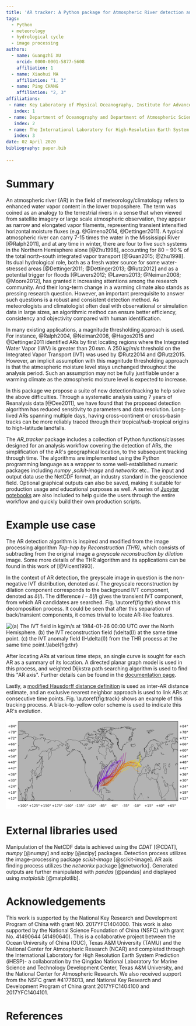 ```yaml
---
title: 'AR tracker: A Python package for Atmospheric River detection and tracking'
tags:
  - Python
  - meteorology
  - hydrological cycle
  - image processing
authors:
  - name: Guangzhi XU
    orcid: 0000-0001-5877-5608
    affiliation: 1
  - name: Xiaohui MA
    affiliation: "1, 3"
  - name: Ping CHANG
    affiliation: "2, 3"
affiliations:
 - name: Key Laboratory of Physical Oceanography, Institute for Advanced Ocean Studies, Ocean University of China and Qingdao National Laboratory for Marine Science and Technology, Qingdao, China
   index: 1
 - name: Department of Oceanography and Department of Atmospheric Sciences, Texas A&M University, College Station, Texas, USA
   index: 2
 - name: The International Laboratory for High-Resolution Earth System Prediction, Texas A&M University, College Station, Texas, USA
   index: 3
date: 02 April 2020
bibliography: paper.bib

---
```


# Summary

An atmospheric river (AR) in the field of meteorology/climatology refers to
enhanced water vapor content in the lower troposphere.  The term was coined as
an analogy to the terrestrial rivers in a sense that when viewed from satellite
imagery or large scale atmospheric observation, they appear as narrow and
elongated vapor filaments, representing transient intensified horizontal
moisture fluxes (e.g. @Gimeno2014, @Dettinger2011). A typical atmospheric
river can carry 7-15 times the water in the Mississippi River [@Ralph2011],
and at any time in winter, there are four to five such systems in the Northern
Hemisphere alone [@Zhu1998], accounting for $80-90 \,\%$ of the total
north-south integrated vapor transport [@Guan2015; @Zhu1998].  Its dual
hydrological role, both as a fresh water source for some water-stressed areas
[@Dettinger2011; @Dettinger2013; @Rutz2012] and as a potential trigger for
floods [@Lavers2012; @Lavers2013; @Neiman2008; @Moore2012], has granted it
increasing attentions among the research community.  And their long-term change
in a warming climate also stands as pressing research question. However, an
important prerequisite to answer such questions is a robust and consistent
detection method. As meteorologists and climatologist often deal with
observational or simulation data in large sizes, an algorithmic method can
ensure better efficiency, consistency and objectivity compared with human
identification.

In many existing applications, a magnitude thresholding approach is used. For
instance, @Ralph2004, @Neiman2008, @Hagos2015 and @Dettinger2011
identified ARs by first locating regions where the Integrated Water Vapor (IWV)
is greater than $20\, mm$.  A $250 \, kg/m/s$ threshold on the Integrated Vapor
Transport (IVT) was used by @Rutz2014 and @Rutz2015.  However, an implicit
assumption with this magnitude thresholding approach is that the atmospheric
moisture level stays unchanged throughout the analysis period.  Such an
assumption may not be fully justifiable under a warming climate as the
atmospheric moisture level is expected to increase.

In this package we propose a suite of new detection/tracking to help solve the
above difficulties.  Through a systematic analysis using 7 years of Reanalysis
data [@Dee2011], we have found that the proposed detection algorithm has
reduced sensitivity to parameters and data resolution.  Long-lived ARs spanning
multiple days, having cross-continent or cross-basin tracks can be more
reliably traced through their tropical/sub-tropical origins to high-latitude
landfalls.

The *AR_tracker* package includes a collection of Python functions/classes
designed for an analysis workflow covering the detection of ARs, the
simplification of the AR's geographical location, to the subsequent tracking
through time.  The algorithms are implemented using the Python programming
language as a wrapper to some well-established numeric packages including
*numpy* ,*scikit-image* and *networkx* etc..  The input and output data use the
NetCDF format, an industry standard in the geoscience field. Optional graphical
outputs can also be saved, making it suitable for production usage and
educational purposes as well.  A series of [Jupyter
notebooks](https://github.com/ihesp/AR_tracker/tree/master/notebooks) are also
included to help guide the users through the entire workflow and quickly build
their own production scripts.


# Example use case

The AR detection algorithm is inspired and modified from the image processing
algorithm *Top-hap by Reconstruction (THR)*, which consists of subtracting from
the original image a *greyscale reconstruction by dilation* image.  Some more
details of the THR algorithm and its applications can be found in this work of
[@Vicent1993].

In the context of AR detection, the greyscale image in question is the
non-negative IVT distribution, denoted as $I$.  The greyscale reconstruction by
dilation component corresponds to the background IVT component, denoted as
$\delta(I)$.  The difference $I - \delta(I)$ gives the transient IVT component,
from which AR candidates are searched. Fig. \autoref{fig:thr} shows this
decomposition process.  It could be seen that after this separation of
back/transient components, it comes trivial to locate AR-like features.

![(a) The IVT field in kg/m/s at 1984-01-26 00:00 UTC over the North
Hemisphere. (b) the IVT reconstruction field ($\delta(I)$) at the same time
point. (c) the IVT anomaly field ($I-\delta(I)$) from the THR process at the
same time point.\label{fig:thr}](fig3.png)

After locating ARs at various time steps, an single curve is sought for each AR
as a summary of its location. A directed planar graph model is used in this
process, and weighted Dijkstra path searching algorithm is used to find this
"AR axis". Further details can be found in the [documentation
page](https://ar-tracker.readthedocs.io/en/latest/Find-AR-axis.html).


Lastly, a [modified Hausdorff distance
definition](https://ar-tracker.readthedocs.io/en/latest/Track-ARs.html) is used
as inter-AR distance estimate, and an exclusive nearest neighbor approach is
used to link ARs at consecutive time points. Fig. \autoref{fig:track} shows an
example of this tracking process. A black-to-yellow color scheme is used to
indicate this AR's evolution.

![Locations of a track labelled "198424" found in year 1984. Black to yellow color scheme indicates the evolution.\label{fig:track}](ar_track_198424.png)


# External libraries used

Manipulation of the NetCDF data is achieved using the *CDAT* [@CDAT], *numpy*
[@numpy] and *scipy* [@scipy] packages.  Detection process utilizes the
image-processing package *scikit-image* [@scikit-image].  AR axis finding
process utilizes the *networkx* package [@networkx].  Generated outputs are
further manipulated with *pandas* [@pandas] and displayed using *matplotlib*
[@matplotlib].


# Acknowledgements

This work is supported by the National Key Research and Development Program of
China with grant NO. 2017YFC1404000.  This work is also supported by the
National Science Foundation of China (NSFC) with grant No. 41490644 (41490640).
This is a collaborative project between the Ocean University of China (OUC),
Texas A\&M University (TAMU) and the National Center for Atmospheric Research
(NCAR) and completed through the International Laboratory for High Resolution
Earth System Prediction (iHESP)- a collaboration by the Qingdao National
Laboratory for Marine Science and Technology Development Center, Texas A&M
University, and the National Center for Atmospheric Research.  We also received
support from the NSFC grant \#41776013, and National Key Research and
Development Program of China grant 2017YFC1404100 and 2017YFC1404101.

# References
